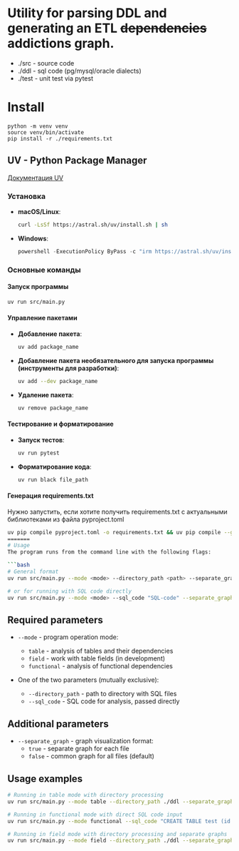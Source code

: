 # Utility for parsing DDL and generating an ETL ~~dependencies~~ addictions graph.

* ./src - source code
* ./ddl - sql code (pg/mysql/oracle dialects)
* ./test - unit test via pytest


# Install
```python4
python -m venv venv
source venv/bin/activate
pip install -r ./requirements.txt
```

## UV - Python Package Manager

[Документация UV](https://docs.astral.sh/uv/)

### Установка
- **macOS/Linux**:
  ```bash
  curl -LsSf https://astral.sh/uv/install.sh | sh
  ```
- **Windows**:
  ```powershell
  powershell -ExecutionPolicy ByPass -c "irm https://astral.sh/uv/install.ps1 | iex"
  ```

### Основные команды

#### Запуск программы
```bash
uv run src/main.py
```

#### Управление пакетами
- **Добавление пакета**:
  ```bash
  uv add package_name
  ```
- **Добавление пакета необязательного для запуска программы (инструменты для разработки)**:
  ```bash
  uv add --dev package_name
  ```
- **Удаление пакета**:
  ```bash
  uv remove package_name
  ```

#### Тестирование и форматирование
- **Запуск тестов**:
  ```bash
  uv run pytest
  ```
- **Форматирование кода**:
  ```bash
  uv run black file_path
  ```

#### Генерация requirements.txt

Нужно запустить, если хотите получить requirements.txt с актуальными библиотеками из файла pyproject.toml

```bash
uv pip compile pyproject.toml -o requirements.txt && uv pip compile --group dev >> requirements.txt
=======
# Usage
The program runs from the command line with the following flags:

```bash
# General format
uv run src/main.py --mode <mode> --directory_path <path> --separate_graph <true|false>

# or for running with SQL code directly
uv run src/main.py --mode <mode> --sql_code "SQL-code" --separate_graph <true|false>
```

## Required parameters

- `--mode` - program operation mode:
  - `table` - analysis of tables and their dependencies
  - `field` - work with table fields (in development)
  - `functional` - analysis of functional dependencies

- One of the two parameters (mutually exclusive):
  - `--directory_path` - path to directory with SQL files
  - `--sql_code` - SQL code for analysis, passed directly

## Additional parameters

- `--separate_graph` - graph visualization format:
  - `true` - separate graph for each file
  - `false` - common graph for all files (default)

## Usage examples

```bash
# Running in table mode with directory processing
uv run src/main.py --mode table --directory_path ./ddl --separate_graph false

# Running in functional mode with direct SQL code input
uv run src/main.py --mode functional --sql_code "CREATE TABLE test (id int);" --separate_graph false

# Running in field mode with directory processing and separate graphs
uv run src/main.py --mode field --directory_path ./ddl --separate_graph true
```
